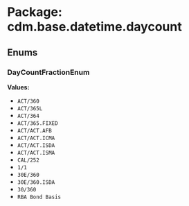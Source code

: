 # Package: cdm.base.datetime.daycount

## Enums

### DayCountFractionEnum
**Values:**
- `ACT/360`
- `ACT/365L`
- `ACT/364`
- `ACT/365.FIXED`
- `ACT/ACT.AFB`
- `ACT/ACT.ICMA`
- `ACT/ACT.ISDA`
- `ACT/ACT.ISMA`
- `CAL/252`
- `1/1`
- `30E/360`
- `30E/360.ISDA`
- `30/360`
- `RBA Bond Basis`

